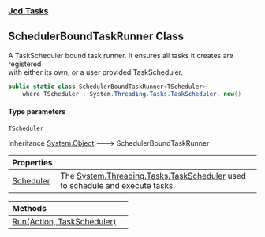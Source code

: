 ### [Jcd.Tasks](Jcd.Tasks.md 'Jcd.Tasks')

## SchedulerBoundTaskRunner<TScheduler> Class

A TaskScheduler bound task runner. It ensures all tasks it creates are registered  
with either its own, or a user provided TaskScheduler.

```csharp
public static class SchedulerBoundTaskRunner<TScheduler>
    where TScheduler : System.Threading.Tasks.TaskScheduler, new()
```
#### Type parameters

<a name='Jcd.Tasks.SchedulerBoundTaskRunner_TScheduler_.TScheduler'></a>

`TScheduler`

Inheritance [System.Object](https://docs.microsoft.com/en-us/dotnet/api/System.Object 'System.Object') &#129106; SchedulerBoundTaskRunner<TScheduler>

| Properties | |
| :--- | :--- |
| [Scheduler](Jcd.Tasks.SchedulerBoundTaskRunner_TScheduler_.Scheduler.md 'Jcd.Tasks.SchedulerBoundTaskRunner<TScheduler>.Scheduler') | The [System.Threading.Tasks.TaskScheduler](https://docs.microsoft.com/en-us/dotnet/api/System.Threading.Tasks.TaskScheduler 'System.Threading.Tasks.TaskScheduler') used to schedule and execute tasks. |

| Methods | |
| :--- | :--- |
| [Run(Action, TaskScheduler)](Jcd.Tasks.SchedulerBoundTaskRunner_TScheduler_.Run(System.Action,System.Threading.Tasks.TaskScheduler).md 'Jcd.Tasks.SchedulerBoundTaskRunner<TScheduler>.Run(System.Action, System.Threading.Tasks.TaskScheduler)') | |
